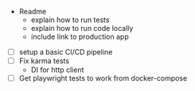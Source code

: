 - Readme
  - explain how to run tests
  - explain how to run code locally
  - include link to production app
- [ ] setup a basic CI/CD pipeline
- [ ] Fix karma tests
  - DI for http client
- [ ] Get playwright tests to work from docker-compose
